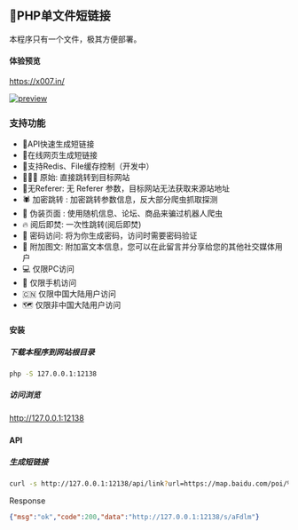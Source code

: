 ## 🔗PHP单文件短链接

本程序只有一个文件，极其方便部署。

#### 体验预览

<https://x007.in/>


[![preview](https://s1.ax1x.com/2020/11/05/BWYWE4.png)](https://imgchr.com/i/BWYWE4)

### 支持功能

- 🌵API快速生成短链接
- 🌱在线网页生成短链接
- 🍄支持Redis、File缓存控制（开发中）
- 🏄🏼‍♀️ 原始: 直接跳转到目标网站
- 🐸无Referer: 无 Referer 参数，目标网站无法获取来源站地址
- 🕷 加密跳转 : 加密跳转参数信息，反大部分爬虫抓取探测
- 👺 伪装页面 : 使用随机信息、论坛、商品来骗过机器人爬虫
- 🔥 阅后即焚: 一次性跳转(阅后即焚)
- 🔑 密码访问: 将为你生成密码，访问时需要密码验证
- 📝 附加图文: 附加富文本信息，您可以在此留言并分享给您的其他社交媒体用户
- 💻 仅限PC访问
- 📱 仅限手机访问
- 🇨🇳 仅限中国大陆用户访问
- 🗺️ 仅限非中国大陆用户访问


#### 安装

##### 下载本程序到网站根目录

```bash
php -S 127.0.0.1:12138
```

##### 访问浏览

http://127.0.0.1:12138

##### 

#### API

##### 生成短链接

```bash
curl -s http://127.0.0.1:12138/api/link?url=https://map.baidu.com/poi/%E4%B9%9D%E9%BE%99%E5%85%AC%E5%9B%AD/@12713897.395906774,2531599.1717763273,15.45z
```

Response

```json
{"msg":"ok","code":200,"data":"http://127.0.0.1:12138/s/aFdlm"}
```
